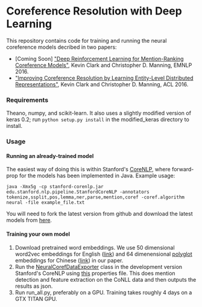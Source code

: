 # Coreference Resolution with Deep Learning

This repository contains code for training and running the neural coreference models decribed in two papers:
* [Coming Soon] ["Deep Reinforcement Learning for Mention-Ranking Coreference Models"](http://cs.stanford.edu/people/kevclark/resources/clark-manning-emnlp2016-deep.pdf), Kevin Clark and Christopher D. Manning, EMNLP 2016.
* ["Improving Coreference Resolution by Learning Entity-Level Distributed Representations"](http://cs.stanford.edu/people/kevclark/resources/clark-manning-acl16-improving.pdf), Kevin Clark and Christopher D. Manning, ACL 2016.

### Requirements
Theano, numpy, and scikit-learn. It also uses a slightly modified version of keras 0.2; run `python setup.py install` in the modified_keras directory to install.

### Usage
#### Running an already-trained model
The easiest way of doing this is within Stanford's [CoreNLP](https://github.com/stanfordnlp/CoreNLP), where forward-prop for the models has been implemented in Java. Example usage:
```
java -Xmx5g -cp stanford-corenlp.jar edu.stanford.nlp.pipeline.StanfordCoreNLP -annotators tokenize,ssplit,pos,lemma,ner,parse,mention,coref -coref.algorithm neural -file example_file.txt
```
You will need to fork the latest version from github and download the latest models from [here](http://nlp.stanford.edu/software/stanford-english-corenlp-models-current.jar).

#### Training your own model
1. Download pretrained word embeddings. We use 50 dimensional word2vec embeddings for English ([link](https://drive.google.com/open?id=0B5Y5rz_RUKRmdEFPcGIwZ2xLRW8)) and 64 dimenensional [polyglot](https://sites.google.com/site/rmyeid/projects/polyglot) embeddings for Chinese ([link](http://bit.ly/19bTKeS)) in our paper.
2. Run the [NeuralCorefDataExporter](https://github.com/stanfordnlp/CoreNLP/blob/master/src/edu/stanford/nlp/coref/neural/NeuralCorefDataExporter.java) class in the development version Stanford's CoreNLP using [this](https://github.com/stanfordnlp/CoreNLP/blob/master/src/edu/stanford/nlp/coref/neural/properties/english-conll.properties) properties file. This does mention detection and feature extraction on the CoNLL data and then outputs the results as json.
3. Run run_all.py, preferably on a GPU. Training takes roughly 4 days on a GTX TITAN GPU.
